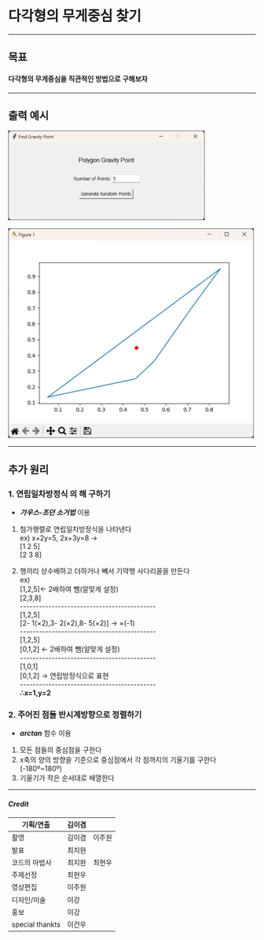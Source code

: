# 다각형의 무게중심 찾기
- - -
## 목표
#### 다각형의 무게중심을 직관적인 방법으로 구해보자
- - -
## 출력 예시
<img src="출력예시1.png" width="400"></img>

<img src="출력예시2.png" width="500"></img>
- - -
## 추가 원리
### 1. __연립일차방정식__ 의 해 구하기
- __*가우스-조던 소거법*__ 이용

1. 첨가행렬로 연립일차방정식을 나타낸다
<br>ex) x+2y=5, 2x+3y=8 →
<br>[1 2 5]
<br>[2 3 8]

2. 행끼리 상수배하고 더하거나 빼서 기약행 사다리꼴을 만든다
<br>ex)
<br>[1,2,5]← 2배하여 뺌(알맞게 설정)
<br>[2,3,8]
<br>-------------------------------------------
<br>[1,2,5]
<br>[2- 1(×2),3- 2(×2),8- 5(×2)] → ×(-1)
<br>-------------------------------------------
<br>[1,2,5]
<br>[0,1,2] ← 2배하여 뺌(알맞게 설정)
<br>-------------------------------------------
<br>[1,0,1]
<br>[0,1,2] → 연립방정식으로 표현
<br>-------------------------------------------
<br>__∴x=1,y=2__

### 2. 주어진 점들 반시계방향으로 정렬하기
- __*arctan*__ 함수 이용

1. 모든 점들의 중심점을 구한다
2. x축의 양의 방향을 기준으로 중심점에서 각 점까지의 기울기를 구한다
<br>(-180º~180º)
3. 기울기가 작은 순서대로 배열한다
- - -
#### _Credit_

| 기획/연출           | 김이겸 |     |
|-----------------|-----|-----|
| 촬영              | 김이겸 | 이주원 |
| 발표              | 최지완 |     |
| 코드의 마법사         | 최지완 | 최현우 |
| 주제선정            | 최현우 |     |
| 영상편집            | 이주원 |     |
| 디자인/미술          | 이강  |     |
| 홍보              | 이강  |     |
| special thankts | 이건우 |     |
